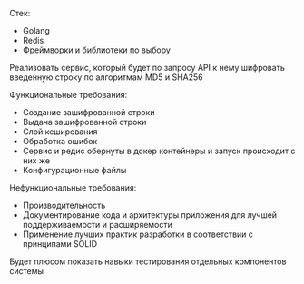 Стек:
- Golang
- Redis
- Фреймворки и библиотеки по выбору

Реализовать сервис, который будет по запросу API к нему шифровать введенную строку по алгоритмам MD5 и SHA256

Функциональные требования:
- Создание зашифрованной строки
- Выдача зашифрованной строки
- Слой кеширования
- Обработка ошибок
- Сервис и редис обернуты в докер контейнеры и запуск происходит с них же
- Конфигурационные файлы

Нефункциональные требования:
- Производительность
- Документирование кода и архитектуры приложения для лучшей поддерживаемости и расширяемости
- Применение лучших практик разработки в соответствии с принципами SOLID

Будет плюсом показать навыки тестирования отдельных компонентов системы
